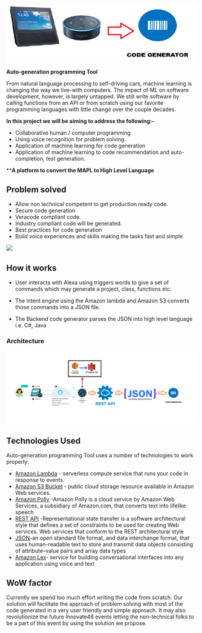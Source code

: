 ﻿![App Logo](resources/title.png)


**Auto-generation programming Tool**

From natural language processing to self-driving cars, machine learning is changing the way we live-with computers. The impact of ML on software development, however, is largely untapped. We still write software by calling functions from an API or from scratch using our favorite programming languages with little change over the couple decades.

**In this project we will be aiming to address the following:-**

 - Collaborative human / computer programming
 - Using voice recognition for problem solving.
 - Application of machine learning for code generation
 - Application of machine learning to code recommendation and auto-completion, test generation.

****A platform to convert the MAPL to High Level Language** 

## Problem solved

 - Allow non technical competent to get production ready code.
 - Secure code generation
 - Veracode compliant code.
 - Industry compliant code will be generated.
 - Best practices for code generation
 - Build voice experiences and skills making the tasks fast and simple
  
 


![](C:%5CUsers%5CVasu%5CDownloads%5CUntitled%20Diagram.png)



## How it works

* User interacts with Alexa using triggers words to give a set of commands which may generate a project, class, functions etc.

* The intent engine using the Amazon lambda and Amazon S3 converts those commands into a JSON file.
* The Backend code generator parses the JSON into high level language i.e. C#, Java


### Architecture

![Architecture](resources\architecture.png)

## Technologies Used

Auto-generation programming Tool uses a number of technologies to work properly:

* [Amazon Lambda](https://aws.amazon.com/lambda/) - serverless compute service that runs your code in response to events.
* [Amazon S3 Bucket](https://aws.amazon.com/s3/) - public cloud storage resource available in Amazon Web services.
* [Amazon Polly](https://aws.amazon.com/polly/) -Amazon Polly is a cloud service by Amazon Web Services, a subsidiary of Amazon.com, that converts text into lifelike speech
* [REST API](https://restfulapi.net/) -Representational state transfer is a software architectural style that defines a set of constraints to be used for creating Web services. Web services that conform to the REST architectural style
* [JSON](https://en.wikipedia.org/wiki/JSON)-an open standard file format, and data interchange format, that uses human-readable text to store and transmit data objects consisting of attribute–value pairs and array data types
* [Amazon Lex](https://aws.amazon.com/lex/)- service for building conversational interfaces into any application using voice and text

## WoW factor

Currently we spend too much effort writing the code from scratch. Our solution will facilitate the approach of problem solving with most of the code generated in a very user friendly and simple approach. It may also revolutionize the future Innovate48 events letting the non-technical folks to be a part of this event by using the solution we propose.

